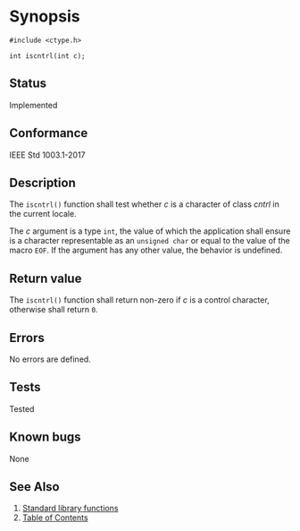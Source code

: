# Synopsis

`#include <ctype.h>`

`int iscntrl(int c);`

## Status

Implemented

## Conformance

IEEE Std 1003.1-2017

## Description

The `iscntrl()` function shall test whether _c_ is a character of class _cntrl_ in the current locale.

The _c_ argument is a type `int`, the value of which the application shall ensure is a character representable as an
`unsigned char` or equal to the value of the macro `EOF`. If the argument has any other value, the behavior is
undefined.

## Return value

The `iscntrl()` function shall return non-zero if _c_ is a control character, otherwise shall return `0`.

## Errors

No errors are defined.

## Tests

Tested

## Known bugs

None

## See Also

1. [Standard library functions](../README.md)
2. [Table of Contents](../../../README.md)
